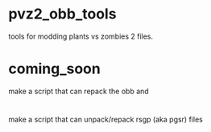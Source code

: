 # pvz2_obb_tools
tools for modding plants vs zombies 2 files.
# coming_soon
make a script that can repack the obb and
#
make a script that can unpack/repack rsgp (aka pgsr) files
